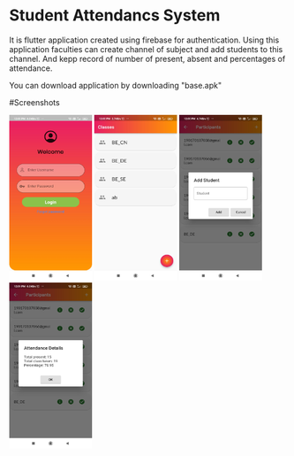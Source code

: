 # Student Attendancs System

It is flutter application created using firebase for authentication. Using this application faculties can create channel of subject and add students to this channel. And kepp record of number of present, absent and percentages of attendance.

You can download application by downloading "base.apk"

#Screenshots

<img src="./assets/images/Screenshot_2022-07-15-12-00-12-512_com.example.flutter_application_2.jpg" width=150 height=300>
<img src="./assets/images/Screenshot_2022-07-15-12-00-32-270_com.example.flutter_application_2.jpg" width=150 height=300>
<img src="./assets/images/Screenshot_2022-07-15-12-00-52-070_com.example.flutter_application_2.jpg" width=150 height=300>
<img src="./assets/images/Screenshot_2022-07-15-12-01-09-601_com.example.flutter_application_2.jpg" width=150 height=300>
